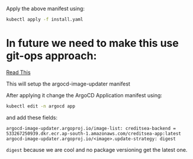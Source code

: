 Apply the above manifest using:

```sh
kubectl apply -f install.yaml

```
# In future we need to make this use git-ops approach:
[Read This](https://argocd-image-updater.readthedocs.io/en/stable/basics/update-methods/#git-write-back-method)

This will setup the argocd-image-updater manifest 

After applying it change the ArgoCD Application manifest using:
```sh
kubectl edit -n argocd app
```
and add these fields: 

```
argocd-image-updater.argoproj.io/image-list: creditsea-backend = 533267250939.dkr.ecr.ap-south-1.amazonaws.com/creditsea-app:latest
argocd-image-updater.argoproj.io/<image>.update-strategy: digest
```

`digest` because we are cool and no package versioning get the latest one. 
